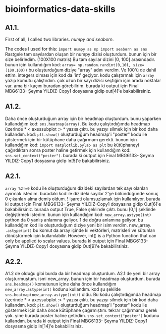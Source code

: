 # bioinformatics-data-skills

## A1.1. 

First of all, I called two libraries. *numpy and seaborn*.

The codes I used for this:     ```import numpy as np
                                  import seaborn as sns```
Rastgele tam sayılardan oluşan bir numpy dizisi oluşturdum. bunun için bir size belirledim. (100X100 matris) Bu tam sayılar dizini [0, 100] arasındadır. 
bunun için kullandığım kod: ```array= np.random.randint(0,101, size=(100,100))```
bu oluşturduğum diziye "array" adını verdim. Ve 100'ü de dahil ettim. integers olması için kod da 'int' geçiyor.
kodu çalıştırmak için ```array``` yazıp komutu çalıştırdım.
çok uzun bir sayı dizisi seçtiğim için arada noktalar var. ama bir kaçını buradan görebilirim. burada ki output için Final MBG6133- Şeyma YILDIZ-Copy1 dosyasına gidip out[4]'e bakabilirsiniz.

## A1.2.

Daha önce oluşturduğum array için bir headmap oluşturdum. bunu yaparken kullandığım kod: ```sns.heatmap(array)```.
Bu kodu çalıştırdığımda headmap üzerinde * < axessubplot :> * yazısı çıktı. bu yazıyı silmek için bir kod daha kullandım. kod: ```plt.show()```
oluşturduğum headmap'i "poster" kodu ile göstermek için bir kütüphane daha çağırmam gerekti. bunun için kullandığım kod: ```import matplotlib.pylab as plt```
bu kütüphaneyi çağırdıktan sonra poster haline getirmek için kullandığım kod: ```sns.set_context("poster")```. burada ki output için Final MBG6133- Şeyma YILDIZ-Copy1 dosyasına gidip In[5]'e bakabilirsiniz.

## A2.1. 

```array %2!=0``` kodu ile oluşturduğum dizideki sayılardan tek sayı olanları ayırmak istedim. buradaki kod ile dizideki sayılar 2'ye bölündüğünde sonuç 0 çıkanları alma demiş oldum. ! işareti olumsuzlamak için kullanılıyor. burada ki output için Final MBG6133- Şeyma YILDIZ-Copy1 dosyasına gidip Out[6]'e bakabilirsiniz. 
burada output True, False şeklinde çıktı. bunu [0,1] şeklinde değiştirmek istedim. bunun için kullandığım kod: ```new_array.astype(int)``` python da 0 yanlış anlamına geliyor. 1 de doğru anlamına geliyor. bu  kullandığım kod ile oluşturduğum diziye yeni bir isim verdim. new_array.  ```.astype(int)``` bu komut da array içinde ki vektörleri, matrisleri ve sütunları dönüştürmek için kullanılabilir. However, int() is a Python function that can only be applied to scalar values. burada ki output için Final MBG6133- Şeyma YILDIZ-Copy1 dosyasına gidip Out[9]'e bakabilirsiniz.


## A2.2. 

A1.2 de olduğu gibi burda da bir headmap oluşturdum. A2.1 de yeni bir array oluşturmuştum. ismi new_array. bunun için bir headmap oluşturdum. burada ```sns.headmap()``` komutunun içine daha önce kullandığım ```new_array.astype(int)``` kodunu kullandım. kod şu şekilde ```sns.heatmap(new_array.astype(int))``` oldu. Bu kodu çalıştırdığımda headmap üzerinde * < axessubplot :> * yazısı çıktı. bu yazıyı silmek için bir kod daha kullandım. kod: ```plt.show()``` oluşturduğum headmap'i "poster" kodu ile göstermek için daha önce kütüphane çağırmıştım. tekrar çağırmama gerek yok. yine burada poster haline getirdim. ```sns.set_context("poster")``` kodunu kullandım. burada ki output için Final MBG6133- Şeyma YILDIZ-Copy1 dosyasına gidip In[14]'e bakabilirsiniz.




